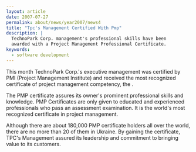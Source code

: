 ```yaml
---
layout: article
date: 2007-07-27
permalink: about/news/year2007/news4
title: "Tpc's Management Certified With Pmp"
description: |
  TechnoPark Corp. management's professional skills have been
  awarded with a Project Management Professional Certificate.
keywords:
  - software development
---
```


This month TechnoPark Corp.'s executive management was certified by PMI (Project Management 
Institute) and received the most recognized certificate of project management competency, the .

The PMP certificate assures its owner's prominent professional skills and knowledge. PMP 
Certificates are only given to educated and experienced professionals who pass an assessment 
examination. It is the world's most recognized certificate in project management.

Although there are about 180,000 PMP certificate holders all over the world, there are no more than 
20 of them in Ukraine. By gaining the certificate, TPC's Management assured its leadership and 
commitment to bringing value to its customers.
